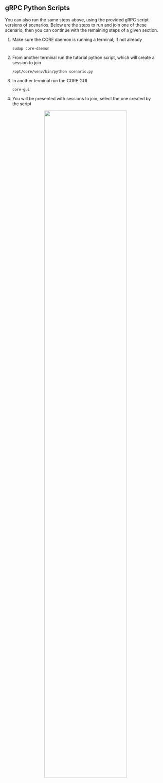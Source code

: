 ## gRPC Python Scripts

You can also run the same steps above, using the provided gRPC script versions of scenarios.
Below are the steps to run and join one of these scenario, then you can continue with
the remaining steps of a given section.

1. Make sure the CORE daemon is running a terminal, if not already
    ``` shell
    sudop core-daemon
    ```
2. From another terminal run the tutorial python script, which will create a session to join
    ``` shell
    /opt/core/venv/bin/python scenario.py
    ```
3. In another terminal run the CORE GUI
    ``` shell
    core-gui
    ```
4. You will be presented with sessions to join, select the one created by the script
   <p align="center">
     <img src="images/tutorial-common/running-join.png" width="75%">
   </p>